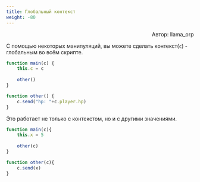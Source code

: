```yaml
---
title: Глобальный контекст
weight: -80
---
```


<p align="right">Автор: llama_orp</p>

С помощью некоторых манипуляций, вы можете сделать контекст(`c`) - глобальным во всём скрипте.
```js
function main(c) {
    this.c = c
    
    other()
}

function other() {
    c.send("hp: "+c.player.hp)
}
```

Это работает не только с контекстом, но и с другими значениями.

```js
function main(c){
    this.x = 5
    
    other(c)
}

function other(c){
    c.send(x)
}
```
